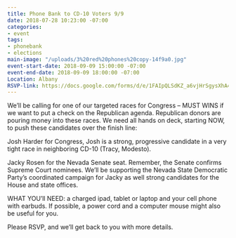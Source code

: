 ```yaml
---
title: Phone Bank to CD-10 Voters 9/9
date: 2018-07-28 10:23:00 -07:00
categories:
- event
tags:
- phonebank
- elections
main-image: "/uploads/3%20red%20phones%20copy-14f9a0.jpg"
event-start-date: 2018-09-09 15:00:00 -07:00
event-end-date: 2018-09-09 18:00:00 -07:00
Location: Albany
RSVP-link: https://docs.google.com/forms/d/e/1FAIpQLSdKZ_a6vjHrSgysXhA4uNjmeIAuVxUp-DeAVe6mYHT8v73x1Q/viewform
---
```


We’ll be calling for one of our targeted races for Congress – MUST WINS if we want to put a check on the Republican agenda. Republican donors are pouring money into these races. We need all hands on deck, starting NOW, to push these candidates over the finish line:

Josh Harder for Congress, Josh is a strong, progressive candidate in a very tight race in neighboring CD-10 (Tracy, Modesto).

Jacky Rosen for the Nevada Senate seat. Remember, the Senate confirms Supreme Court nominees. We’ll be supporting the Nevada State Democratic Party’s coordinated campaign for Jacky as well strong candidates for the House and state offices.

WHAT YOU’ll NEED: a charged ipad, tablet or laptop and your cell phone with earbuds. If possible, a power cord and a computer mouse might also be useful for you.

Please RSVP, and we’ll get back to you with more details.